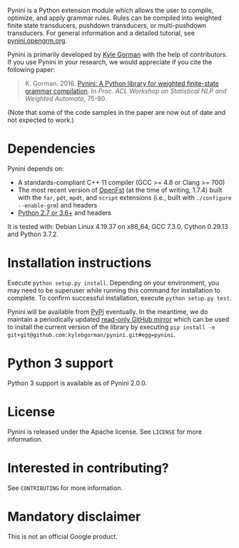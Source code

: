 Pynini is a Python extension module which allows the user to compile,
optimize, and apply grammar rules. Rules can be compiled into weighted
finite state transducers, pushdown transducers, or multi-pushdown
transducers. For general information and a detailed tutorial, see
[pynini.opengrm.org](http://pynini.opengrm.org).

Pynini is primarily developed by [Kyle Gorman](mailto:kbg@google.com)
with the help of contributors. If you use Pynini in your research, we
would appreciate if you cite the following paper:

> K. Gorman. 2016. [Pynini: A Python library for weighted finite-state
> grammar
> compilation](http://openfst.cs.nyu.edu/twiki/pub/GRM/Pynini/pynini-paper.pdf).
> In *Proc. ACL Workshop on Statistical NLP and Weighted Automata*,
> 75-80.

(Note that some of the code samples in the paper are now out of date and not
expected to work.)

Dependencies
============

Pynini depends on:

-   A standards-compliant C++ 11 compiler (GCC &gt;= 4.8 or Clang &gt;= 700)
-   The most recent version of [OpenFst](http://openfst.org) (at the time of
    writing, 1.7.4) built with the `far`, `pdt`, `mpdt`, and `script` extensions
    (i.e., built with `./configure --enable-grm`) and headers
-   [Python 2.7 or 3.6+](https://www.python.org) and headers

It is tested with: Debian Linux 4.19.37 on x86\_64, GCC 7.3.0, Cython 0.29.13
and Python 3.7.2.

Installation instructions
=========================

Execute `python setup.py install`. Depending on your environment, you may need
to be superuser while running this command for installation to complete. To
confirm successful installation, execute `python setup.py test`.

Pynini will be available from [PyPi](https://pypi.org/) eventually. In the
meantime, we do maintain a periodically updated
[read-only GitHub mirror](https://github.com/kylebgorman/pynini) which can be
used to install the current version of the library by executing `pip install -e
git+git@github.com:kylebgorman/pynini.git#egg=pynini`.

Python 3 support
================

Python 3 support is available as of Pynini 2.0.0.

License
=======

Pynini is released under the Apache license. See `LICENSE` for more
information.

Interested in contributing?
===========================

See `CONTRIBUTING` for more information.

Mandatory disclaimer
====================

This is not an official Google product.
